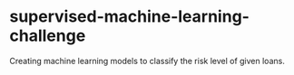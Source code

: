 # supervised-machine-learning-challenge
Creating machine learning models to classify the risk level of given loans.
